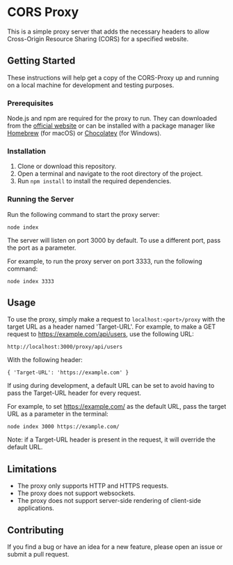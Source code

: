 # CORS Proxy

This is a simple proxy server that adds the necessary headers to allow Cross-Origin Resource Sharing (CORS) for a specified website.

## Getting Started

These instructions will help get a copy of the CORS-Proxy up and running on a local machine for development and testing purposes.

### Prerequisites
Node.js and npm are required for the proxy to run. They can downloaded from the [official website](https://nodejs.org/en/) or can be installed with a package manager like [Homebrew](https://brew.sh/) (for macOS) or [Chocolatey](https://chocolatey.org/) (for Windows).

### Installation
1. Clone or download this repository.
2. Open a terminal and navigate to the root directory of the project.
3. Run ```npm install``` to install the required dependencies.

### Running the Server

Run the following command to start the proxy server:

``` node index ```

The server will listen on port 3000 by default. To use a different port, pass the port as a parameter.

For example, to run the proxy server on port 3333, run the following command:

``` node index 3333 ```

## Usage
To use the proxy, simply make a request to `localhost:<port>/proxy` with the target URL as a header named 'Target-URL'. For example, to make a GET request to https://example.com/api/users, use the following URL:

```http://localhost:3000/proxy/api/users ```

With the following header:

```{ 'Target-URL': 'https://example.com' } ```

If using during development, a default URL can be set to avoid having to pass the Target-URL header for every request. 

For example, to set https://example.com/ as the default URL, pass the target URL as a parameter in the terminal:

``` node index 3000 https://example.com/ ```

Note: if a Target-URL header is present in the request, it will override the default URL.

## Limitations
* The proxy only supports HTTP and HTTPS requests.
* The proxy does not support websockets.
* The proxy does not support server-side rendering of client-side applications.

## Contributing

If you find a bug or have an idea for a new feature, please open an issue or submit a pull request.
